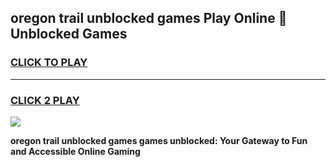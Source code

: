 
## oregon trail unblocked games Play Online 👋 Unblocked Games
<h3>
<a href="https://premium.freeplayer.one?title=oregon_trail_unblocked_games&ref=19F">CLICK TO PLAY</a></h3>
<hr>

<h3>
<a href="https://premium.freeplayer.one?title=oregon_trail_unblocked_games&ref=19F">CLICK 2 PLAY</a>
  
</h3>

<a href="https://premium.freeplayer.one?title=oregon_trail_unblocked_games&ref=19F"><img src="https://clearcache.store/games.png"></a>


**oregon trail unblocked games games unblocked: Your Gateway to Fun and Accessible Online Gaming**
